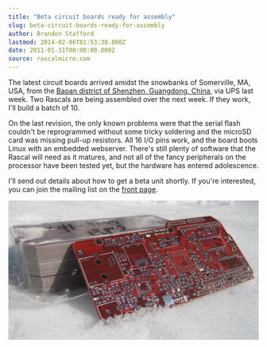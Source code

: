 ```yaml
---
title: "Beta circuit boards ready for assembly"
slug: beta-circuit-boards-ready-for-assembly
author: Brandon Stafford
lastmod: 2014-02-06T01:53:38.000Z
date: 2011-01-31T00:00:00.000Z
source: rascalmicro.com
---
```

The latest circuit boards arrived amidst the snowbanks of Somerville, MA, USA, from the [Baoan district of Shenzhen, Guangdong, China][1], via UPS last week. Two Rascals are being assembled over the next week. If they work, I'll build a batch of 10.

On the last revision, the only known problems were that the serial flash couldn't be reprogrammed without some tricky soldering and the microSD card was missing pull-up resistors. All 16 I/O pins work, and the board boots Linux with an embedded webserver. There's still plenty of software that the Rascal will need as it matures, and not all of the fancy peripherals on the processor have been tested yet, but the hardware has entered adolescence.

I'll send out details about how to get a beta unit shortly. If you're interested, you can join the mailing list on the [front page][2].

<a href="/img/rascal-0.6-beta-pcb.jpg"><img class="span14" src="/img/rascal-0.6-beta-pcb.jpg"></a>

[1]: http://maps.google.com/maps?f=q&source=s_q&hl=en&geocode=&q=China+Guangdong+Shenzhen+Bao+An+Qu&sll=22.553393,113.884293&sspn=0.368747,0.574036&z=12
[2]: http://rascalmicro.com


